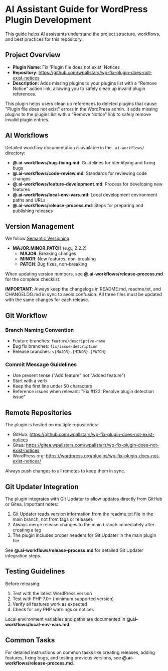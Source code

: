 # AI Assistant Guide for WordPress Plugin Development

This guide helps AI assistants understand the project structure, workflows, and best practices for this repository.

## Project Overview

- **Plugin Name**: Fix 'Plugin file does not exist' Notices
- **Repository**: https://github.com/wpallstars/wp-fix-plugin-does-not-exist-notices
- **Description**: Adds missing plugins to your plugins list with a "Remove Notice" action link, allowing you to safely clean up invalid plugin references.

This plugin helps users clean up references to deleted plugins that cause "Plugin file does not exist" errors in the WordPress admin. It adds missing plugins to the plugins list with a "Remove Notice" link to safely remove invalid plugin entries.

## AI Workflows

Detailed workflow documentation is available in the `.ai-workflows/` directory:

- **@.ai-workflows/bug-fixing.md**: Guidelines for identifying and fixing bugs
- **@.ai-workflows/code-review.md**: Standards for reviewing code changes
- **@.ai-workflows/feature-development.md**: Process for developing new features
- **@.ai-workflows/local-env-vars.md**: Local development environment paths and URLs
- **@.ai-workflows/release-process.md**: Steps for preparing and publishing releases

## Version Management

We follow [Semantic Versioning](https://semver.org/):
- **MAJOR.MINOR.PATCH** (e.g., 2.2.2)
  - **MAJOR**: Breaking changes
  - **MINOR**: New features, non-breaking
  - **PATCH**: Bug fixes, non-breaking

When updating version numbers, see **@.ai-workflows/release-process.md** for the complete checklist.

**IMPORTANT**: Always keep the changelogs in README.md, readme.txt, and CHANGELOG.md in sync to avoid confusion. All three files must be updated with the same changes for each release.

## Git Workflow

### Branch Naming Convention
- Feature branches: `feature/descriptive-name`
- Bug fix branches: `fix/issue-description`
- Release branches: `v{MAJOR}.{MINOR}.{PATCH}`

### Commit Message Guidelines
- Use present tense ("Add feature" not "Added feature")
- Start with a verb
- Keep the first line under 50 characters
- Reference issues when relevant: "Fix #123: Resolve plugin detection issue"

## Remote Repositories

The plugin is hosted on multiple repositories:
- GitHub: https://github.com/wpallstars/wp-fix-plugin-does-not-exist-notices
- Gitea: https://gitea.wpallstars.com/wpallstars/wp-fix-plugin-does-not-exist-notices
- WordPress.org: https://wordpress.org/plugins/wp-fix-plugin-does-not-exist-notices/

Always push changes to all remotes to keep them in sync.

## Git Updater Integration

The plugin integrates with Git Updater to allow updates directly from GitHub or Gitea. Important notes:

1. Git Updater reads version information from the readme.txt file in the main branch, not from tags or releases
2. Always merge release changes to the main branch immediately after creating a tag
3. The plugin includes proper headers for Git Updater in the main plugin file

See **@.ai-workflows/release-process.md** for detailed Git Updater integration steps.

## Testing Guidelines

Before releasing:
1. Test with the latest WordPress version
2. Test with PHP 7.0+ (minimum supported version)
3. Verify all features work as expected
4. Check for any PHP warnings or notices

Local environment variables and paths are documented in **@.ai-workflows/local-env-vars.md**.

## Common Tasks

For detailed instructions on common tasks like creating releases, adding features, fixing bugs, and testing previous versions, see **@.ai-workflows/release-process.md**.
